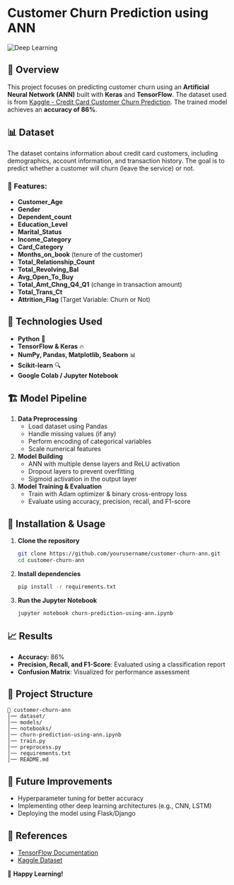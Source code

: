 # Customer Churn Prediction using ANN

![Deep Learning](https://img.shields.io/badge/Deep%20Learning-TensorFlow%20%7C%20Keras-blue)

## 📌 Overview
This project focuses on predicting customer churn using an **Artificial Neural Network (ANN)** built with **Keras** and **TensorFlow**. The dataset used is from [Kaggle - Credit Card Customer Churn Prediction](https://www.kaggle.com/datasets/rjmanoj/credit-card-customer-churn-prediction/data). The trained model achieves an **accuracy of 86%**.

## 📊 Dataset
The dataset contains information about credit card customers, including demographics, account information, and transaction history. The goal is to predict whether a customer will churn (leave the service) or not.

### 🔹 Features:
- **Customer_Age**
- **Gender**
- **Dependent_count**
- **Education_Level**
- **Marital_Status**
- **Income_Category**
- **Card_Category**
- **Months_on_book** (tenure of the customer)
- **Total_Relationship_Count**
- **Total_Revolving_Bal**
- **Avg_Open_To_Buy**
- **Total_Amt_Chng_Q4_Q1** (change in transaction amount)
- **Total_Trans_Ct**
- **Attrition_Flag** (Target Variable: Churn or Not)

## 📌 Technologies Used
- **Python** 🐍
- **TensorFlow & Keras** 🔥
- **NumPy, Pandas, Matplotlib, Seaborn** 📊
- **Scikit-learn** 🔍
- **Google Colab / Jupyter Notebook**

## 🏗 Model Pipeline
1. **Data Preprocessing**
   - Load dataset using Pandas
   - Handle missing values (if any)
   - Perform encoding of categorical variables
   - Scale numerical features
2. **Model Building**
   - ANN with multiple dense layers and ReLU activation
   - Dropout layers to prevent overfitting
   - Sigmoid activation in the output layer
3. **Model Training & Evaluation**
   - Train with Adam optimizer & binary cross-entropy loss
   - Evaluate using accuracy, precision, recall, and F1-score

## 📌 Installation & Usage
1. **Clone the repository**
   ```bash
   git clone https://github.com/yourusername/customer-churn-ann.git
   cd customer-churn-ann
   ```

2. **Install dependencies**
   ```bash
   pip install -r requirements.txt
   ```

3. **Run the Jupyter Notebook**
   ```bash
   jupyter notebook churn-prediction-using-ann.ipynb
   ```

## 📈 Results
- **Accuracy:** 86%
- **Precision, Recall, and F1-Score**: Evaluated using a classification report
- **Confusion Matrix**: Visualized for performance assessment

## 📌 Project Structure
```
📂 customer-churn-ann
│── dataset/
│── models/
│── notebooks/
│── churn-prediction-using-ann.ipynb
│── train.py
│── preprocess.py
│── requirements.txt
│── README.md
```

## 📜 Future Improvements
- Hyperparameter tuning for better accuracy
- Implementing other deep learning architectures (e.g., CNN, LSTM)
- Deploying the model using Flask/Django

## 📌 References
- [TensorFlow Documentation](https://www.tensorflow.org/)
- [Kaggle Dataset](https://www.kaggle.com/datasets/rjmanoj/credit-card-customer-churn-prediction/data)

🚀 **Happy Learning!**

